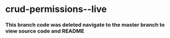 # crud-permissions--live
<h3>This branch code was deleted navigate to the master branch to view source code and README</h3>
